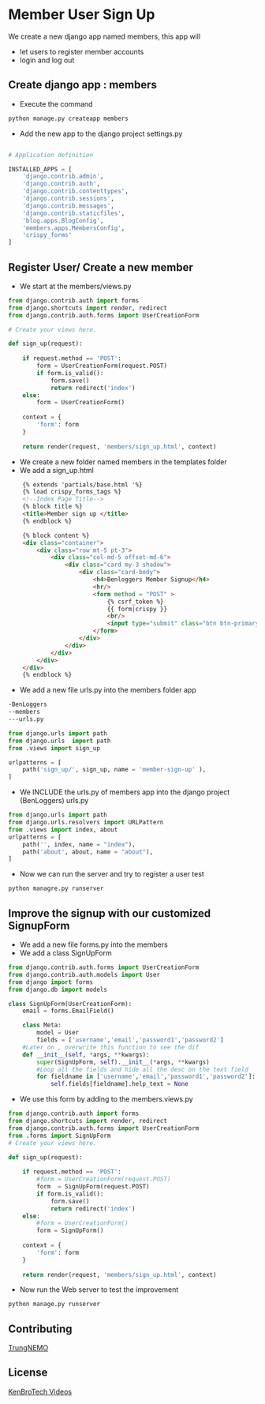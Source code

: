 # Member User Sign Up
We create a new django app named members, this app will
- let users to register member accounts
- login and log out

## Create django app : members
- Execute the command
```bash
python manage.py createapp members
```
- Add the new app to the django project settings.py
```python

# Application definition

INSTALLED_APPS = [
    'django.contrib.admin',
    'django.contrib.auth',
    'django.contrib.contenttypes',
    'django.contrib.sessions',
    'django.contrib.messages',
    'django.contrib.staticfiles',
    'blog.apps.BlogConfig',
    'members.apps.MembersConfig',
    'crispy_forms'
]

```
## Register User/ Create a new member
- We start at the members/views.py
```python
from django.contrib.auth import forms
from django.shortcuts import render, redirect
from django.contrib.auth.forms import UserCreationForm

# Create your views here.

def sign_up(request):
    
    if request.method == 'POST':
        form = UserCreationForm(request.POST)
        if form.is_valid():
            form.save()
            return redirect('index')
    else:
        form = UserCreationForm()
    
    context = {
        'form': form
    }
    
    return render(request, 'members/sign_up.html', context)

```
- We create a new folder named members in the templates folder
- We add a sign_up.html
```html
    {% extends 'partials/base.html '%}
    {% load crispy_forms_tags %}
    <!--Index Page Title-->
    {% block title %}
    <title>Member sign up </title>
    {% endblock %}

    {% block content %}
    <div class="container">
        <div class="row mt-5 pt-3">
            <div class="col-md-5 offset-md-6">
                <div class="card my-3 shadow">
                    <div class="card-body">
                        <h4>Benloggers Member Signup</h4>
                        <hr/>
                        <form method = "POST" >
                            {% csrf_token %}
                            {{ form|crispy }}
                            <br/> 
                            <input type="submit" class="btn btn-primary btn-block" value="Sign up">    
                        </form>
                    </div>
                </div>
            </div>
        </div>
    </div>
    {% endblock %}
```
- We add a new file urls.py into the members folder app
```bash
-BenLoggers
--members
---urls.py
```
```python
from django.urls import path
from django.urls  import path
from .views import sign_up

urlpatterns = [
    path('sign_up/', sign_up, name = 'member-sign-up' ),
] 
```
- We INCLUDE the urls.py of members app into the django project (BenLoggers) urls.py
```python
from django.urls import path
from django.urls.resolvers import URLPattern 
from .views import index, about
urlpatterns = [
    path('', index, name = "index"),
    path('about', about, name = "about"),
]
```
- Now we can run the server and try to register a user test
```bash
python managre.py runserver
```

## Improve the signup with our customized SignupForm 
- We add a new file forms.py into the members
- We add a class SignUpForm 
```python
from django.contrib.auth.forms import UserCreationForm
from django.contrib.auth.models import User
from django import forms
from django.db import models

class SignUpForm(UserCreationForm):
    email = forms.EmailField() 

    class Meta:
        model = User
        fields = ['username','email','password1','password2']
    #Later on , overwrite this function to see the dif
    def __init__(self, *args, **kwargs):
        super(SignUpForm, self).__init__(*args, **kwargs)
        #Loop all the fields and hide all the desc on the text field
        for fieldname in ['username','email','password1','password2']:
            self.fields[fieldname].help_text = None
```
- We use this form by adding to the members.views.py
```python
from django.contrib.auth import forms
from django.shortcuts import render, redirect
from django.contrib.auth.forms import UserCreationForm
from .forms import SignUpForm
# Create your views here.

def sign_up(request):
    
    if request.method == 'POST':
        #form = UserCreationForm(request.POST)
        form  = SignUpForm(request.POST)
        if form.is_valid():
            form.save()
            return redirect('index')
    else:
        #form = UserCreationForm()
        form = SignUpForm()
    
    context = {
        'form': form
    }
    
    return render(request, 'members/sign_up.html', context)
```
- Now run the Web server to test the improvement
```bash
python manage.py runserver
```

## Contributing
[TrungNEMO](https://www.facebook.com/TrungNEMO)
## License
[KenBroTech Videos](https://www.youtube.com/playlist?list=PLInvlTu9nmo9Saxdd70M4f0m5jcPrWXd7)
